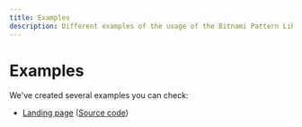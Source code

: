 ```yaml
---
title: Examples
description: Different examples of the usage of the Bitnami Pattern Lib and the middleman boilerplate
---
```


# Examples

We've created several examples you can check:

* [Landing page](examples/landing) ([Source code](https://github.com/bitnami/middleman-boilerplate/blob/master/source/landing.html.haml))
